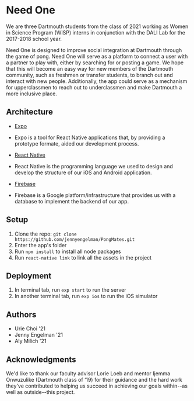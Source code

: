 # Need One
We are three Dartmouth students from the class of 2021 working as Women in Science Program (WISP) interns in conjunction with the DALI Lab for the 2017-2018 school year.

Need One is designed to improve social integration at Dartmouth through the game of pong. Need One will serve as a platform to connect a user with a partner to play with, either by searching for or posting a game. We hope that this will become an easy way for new members of the Dartmouth community, such as freshmen or transfer students, to branch out and interact with new people. Additionally, the app could serve as a mechanism for upperclassmen to reach out to underclassmen and make Dartmouth a more inclusive place.

## Architecture

* [Expo](https://expo.io/)
- Expo is a tool for React Native applications that, by providing a prototype formate, aided our development process.
* [React Native](https://facebook.github.io/react-native/)
- React Native is the programming language we used to design and develop the structure of our iOS and Android application.
* [Firebase](https://firebase.google.com)
- Firebase is a Google platform/infrastructure that provides us with a database to implement the backend of our app.

## Setup

1. Clone the repo: `git clone https://github.com/jennyengelman/PongMates.git`
2. Enter the app's folder
3. Run `npm install` to install all node packages
4. Run `react-native link` to link all the assets in the project

## Deployment
1. In terminal tab, run `exp start` to run the server
2. In another terminal tab, run `exp ios` to run the iOS simulator

## Authors
* Urie Choi '21
* Jenny Engelman '21
* Aly Milich '21

## Acknowledgments

We'd like to thank our faculty advisor Lorie Loeb and mentor Ijemma Onwuzulike (Dartmouth class of ‘19) for their guidance and the hard work they've contributed to helping us succeed in achieving our goals within--as well as outside--this project.
